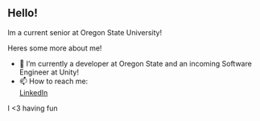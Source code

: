 ## Hello! 

Im a current senior at Oregon State University! 

Heres some more about me! 
- 🔭 I’m currently a developer at Oregon State and an incoming Software Engineer at Unity!
- 📫 How to reach me: <br/>
  <a href=www.linkedin.com/in/tiaflorescarr>LinkedIn</a> <br/>

I <3 having fun
